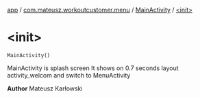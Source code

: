 [app](../../index.md) / [com.mateusz.workoutcustomer.menu](../index.md) / [MainActivity](index.md) / [&lt;init&gt;](./-init-.md)

# &lt;init&gt;

`MainActivity()`

MainActivity is splash screen
It shows  on 0.7 seconds layout activity_welcom and switch to MenuActivity

**Author**
Mateusz Karłowski

